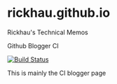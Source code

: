 # rickhau.github.io
Rickhau's Technical Memos

Github Blogger CI

[![Build Status](https://travis-ci.org/rickhau/rickhau.github.io.svg?branch=source)](https://travis-ci.org/rickhau/rickhau.github.io)

This is mainly the CI blogger page
